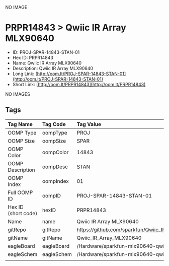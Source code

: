 


  
NO IMAGE  
# PRPR14843 > Qwiic IR Array MLX90640

- ID: PROJ-SPAR-14843-STAN-01
- Hex ID: PRPR14843
- Name: Qwiic IR Array MLX90640
- Description: Qwiic IR Array MLX90640
- Long Link: [http://oom.lt/PROJ-SPAR-14843-STAN-01](http://oom.lt/PROJ-SPAR-14843-STAN-01)
- Short Link: [http://oom.lt/PRPR14843](http://oom.lt/PRPR14843)
  
NO IMAGES  
## Tags
  

|Tag Name|Tag Code|Tag Value|
| :--- | :--- | :--- |
|OOMP Type|oompType|PROJ|
|OOMP Size|oompSize|SPAR|
|OOMP Color|oompColor|14843|
|OOMP Description|oompDesc|STAN|
|OOMP Index|oompIndex|01|
|Full OOMP ID|oompID|PROJ-SPAR-14843-STAN-01|
|Hex ID (short code)|hexID|PRPR14843|
|Name|name|Qwiic IR Array MLX90640|
|gitRepo|gitRepo|https://github.com/sparkfun/Qwiic_IR_Array_MLX90640|
|gitName|gitName|Qwiic_IR_Array_MLX90640|
|eagleBoard|eagleBoard|/Hardware/sparkfun-mlx90640-qwiic-breakout.brd|
|eagleSchem|eagleSchem|/Hardware/sparkfun-mlx90640-qwiic-breakout.sch|
||||
